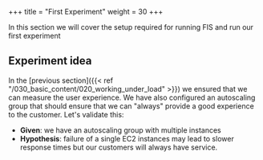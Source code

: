 +++
title = "First Experiment"
weight = 30
+++

In this section we will cover the setup required for running FIS and run our first experiment

## Experiment idea

In the [previous section]({{< ref "/030_basic_content/020_working_under_load" >}}) we ensured that we can measure the user experience. We have also configured an autoscaling group that should ensure that we can "always" provide a good experience to the customer. Let's validate this:

* **Given**: we have an autoscaling group with multiple instances
* **Hypothesis**: failure of a single EC2 instances may lead to slower response times but our customers will always have service.


